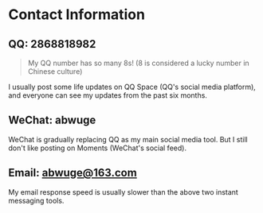 # Contact Information

## QQ: 2868818982

> My QQ number has so many 8s! (8 is considered a lucky number in Chinese culture)

I usually post some life updates on QQ Space (QQ's social media platform), and everyone can see my updates from the past six months.

## WeChat: abwuge

WeChat is gradually replacing QQ as my main social media tool. But I still don't like posting on Moments (WeChat's social feed).

## Email: abwuge@163.com

My email response speed is usually slower than the above two instant messaging tools.
